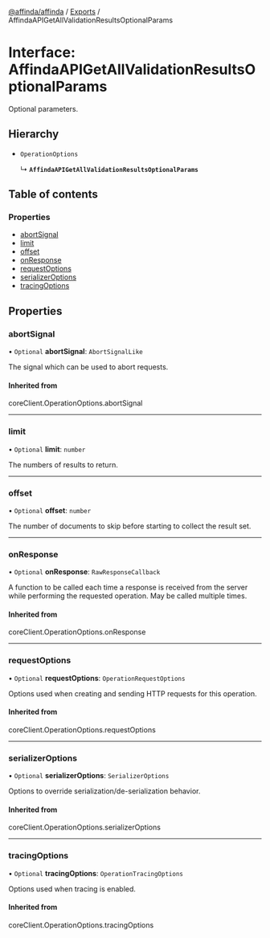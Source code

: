 [@affinda/affinda](../README.md) / [Exports](../modules.md) / AffindaAPIGetAllValidationResultsOptionalParams

# Interface: AffindaAPIGetAllValidationResultsOptionalParams

Optional parameters.

## Hierarchy

- `OperationOptions`

  ↳ **`AffindaAPIGetAllValidationResultsOptionalParams`**

## Table of contents

### Properties

- [abortSignal](AffindaAPIGetAllValidationResultsOptionalParams.md#abortsignal)
- [limit](AffindaAPIGetAllValidationResultsOptionalParams.md#limit)
- [offset](AffindaAPIGetAllValidationResultsOptionalParams.md#offset)
- [onResponse](AffindaAPIGetAllValidationResultsOptionalParams.md#onresponse)
- [requestOptions](AffindaAPIGetAllValidationResultsOptionalParams.md#requestoptions)
- [serializerOptions](AffindaAPIGetAllValidationResultsOptionalParams.md#serializeroptions)
- [tracingOptions](AffindaAPIGetAllValidationResultsOptionalParams.md#tracingoptions)

## Properties

### abortSignal

• `Optional` **abortSignal**: `AbortSignalLike`

The signal which can be used to abort requests.

#### Inherited from

coreClient.OperationOptions.abortSignal

___

### limit

• `Optional` **limit**: `number`

The numbers of results to return.

___

### offset

• `Optional` **offset**: `number`

The number of documents to skip before starting to collect the result set.

___

### onResponse

• `Optional` **onResponse**: `RawResponseCallback`

A function to be called each time a response is received from the server
while performing the requested operation.
May be called multiple times.

#### Inherited from

coreClient.OperationOptions.onResponse

___

### requestOptions

• `Optional` **requestOptions**: `OperationRequestOptions`

Options used when creating and sending HTTP requests for this operation.

#### Inherited from

coreClient.OperationOptions.requestOptions

___

### serializerOptions

• `Optional` **serializerOptions**: `SerializerOptions`

Options to override serialization/de-serialization behavior.

#### Inherited from

coreClient.OperationOptions.serializerOptions

___

### tracingOptions

• `Optional` **tracingOptions**: `OperationTracingOptions`

Options used when tracing is enabled.

#### Inherited from

coreClient.OperationOptions.tracingOptions
